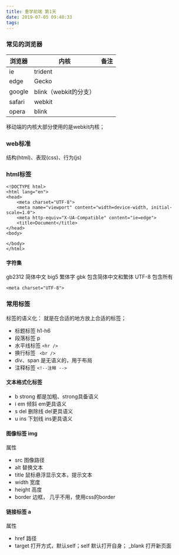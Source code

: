 ```yaml
---
title: 重学前端 第1天
date: 2019-07-05 09:40:33
tags:
---
```


### 常见的浏览器

|   浏览器   |   内核   |备注|
| ---- | ---- | ---- |
|  ie    | trident |      |
|   edge   | Gecko |      |
|   google   | blink（webkit的分支） |      |
|   safari   | webkit |      |
|   opera   | blink |      |

移动端的内核大部分使用的是webkit内核；

### web标准
结构(html)、表现(css)、行为(js)

### html标签
```
<!DOCTYPE html>
<html lang="en">
<head>
    <meta charset="UTF-8">
    <meta name="viewport" content="width=device-width, initial-scale=1.0">
    <meta http-equiv="X-UA-Compatible" content="ie=edge">
    <title>Document</title>
</head>
<body>
    
</body>
</html>
```

#### 字符集
gb2312 简体中文
big5 繁体字
gbk 包含简体中文和繁体
UTF-8 包含所有
```
<meta charset="UTF-8">
```
### 常用标签
标签的语义化： 就是在合适的地方放上合适的标签；

- 标题标签 h1-h6
- 段落标签 p
- 水平线标签 `<hr />`
- 换行标签 ` <br />`
- div、span 是无语义的，用于布局
- 注释标签 `<!--注释 -->`

#### 文本格式化标签
- b strong 都是加粗、strong具备语义
- i em 倾斜 em更具语义
- s del 删除线 del更具语义
- u ins 下划线 ins更具语义

#### 图像标签 img
属性
- src 图像路径
- alt 替换文本
- title 鼠标悬浮显示文本，提示文本
- width 宽度
- height 高度
- border 边框， 几乎不用，使用css的border

#### 链接标签 a

属性
- href 路径
- target 打开方式，默认self；self 默认打开自身； _blank 打开新页面


